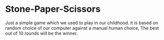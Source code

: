 # Stone-Paper-Scissors
Just a simple game which we used to play in our childhood. it is based on random choice of our computer against a manual human choice, The best out of 10 rounds will be the winner.
